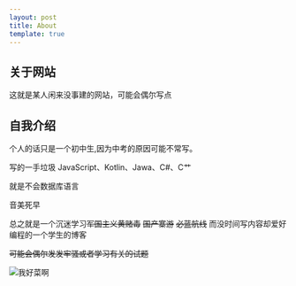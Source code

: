 ```yaml
---
layout: post
title: About
template: true
---
```


## 关于网站
这就是某人闲来没事建的网站，可能会偶尔写点


## 自我介绍

个人的话只是一个初中生,因为中考的原因可能不常写。

写的一手垃圾 JavaScript、Kotlin、Jawa、C#、C艹

就是不会数据库语言

音美死早

总之就是一个沉迷学习~~军国主义黄赌毒~~ ~~国产寨游~~ ~~必蓝航线~~ 而没时间写内容却爱好编程的一个学生的博客

~~可能会偶尔发发牢骚或者学习有关的试题~~

![我好菜啊](assets/img/expression-pack/我好菜啊.jpg)